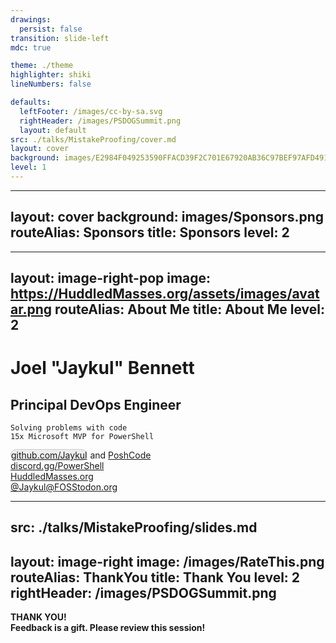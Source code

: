 ```yaml
---
drawings:
  persist: false
transition: slide-left
mdc: true

theme: ./theme
highlighter: shiki
lineNumbers: false

defaults:
  leftFooter: /images/cc-by-sa.svg
  rightHeader: /images/PSDOGSummit.png
  layout: default
src: ./talks/MistakeProofing/cover.md
layout: cover
background: images/E2984F049253590FFACD39F2C701E67920AB36C97BEF97AFD491B673980B991A.jpg
level: 1
---
```

<!-- The content should come from cover.md -->
---
layout: cover
background: images/Sponsors.png
routeAlias: Sponsors
title: Sponsors
level: 2
---
<!-- The sponsors slide has no content -->
---
layout: image-right-pop
image: https://HuddledMasses.org/assets/images/avatar.png
routeAlias: About Me
title: About Me
level: 2
---

# Joel "Jaykul" Bennett

## Principal DevOps Engineer

``` text
Solving problems with code
15x Microsoft MVP for PowerShell
```

  <div class="absolute bottom-16 left-16">
    <a href="https://github.com/Jaykul"><logos-github-icon style="background: #eee; border: 1px solid #ccc; border-radius: 1em" /> github.com/Jaykul</a> and <a href="https://github.com/PoshCode">PoshCode</a><br/>
    <a href="https://discord.gg/PowerShell"><logos-discord-icon /> discord.gg/PowerShell</a><br/>
    <a href="https://HuddledMasses.org"><emojione-statue-of-liberty /> HuddledMasses.org</a><br/>
    <a href="https://fosstodon.org/@Jaykul"><logos-mastodon-icon /> @Jaykul@FOSStodon.org</a><br/>
  </div>

<!--

For those of you who came to this talk despite not knowing me, thank you, and let me introduce myself.

I'm Joel Bennett, and I'm from upstate New York by way of the grasslands of Guanacaste, Costa Rica. I have been "Jaykul" (J. Cool) online since the 1990s, and I'm currently a Principal DevOps Engineer! I've been solving problems with code since the last century, and I've been recognized as a Microsoft MVP for PowerShell fifteen times in a row now. I am an open source developer, and I coordinate the official PowerShell support chat and virtual user group, so you can find me on GitHub, Discord, Mastodon, and more rarely on Slack and Twitter, and I'm always happy to chat about PowerShell, DevOps, GitOps.

-->

---
src: ./talks/MistakeProofing/slides.md
---
layout: image-right
image: /images/RateThis.png
routeAlias: ThankYou
title: Thank You
level: 2
rightHeader: /images/PSDOGSummit.png
---

<div class="text-blend text-7xl" style="font-weight:700;" >
THANK YOU!
</div>
<div class="text-6xl top-20 relative" style="font-weight:700;" >
Feedback is a gift. Please review this session!
</div>

<!-- TODO: Make a layout where this image and the header/foooter images can all show up -->